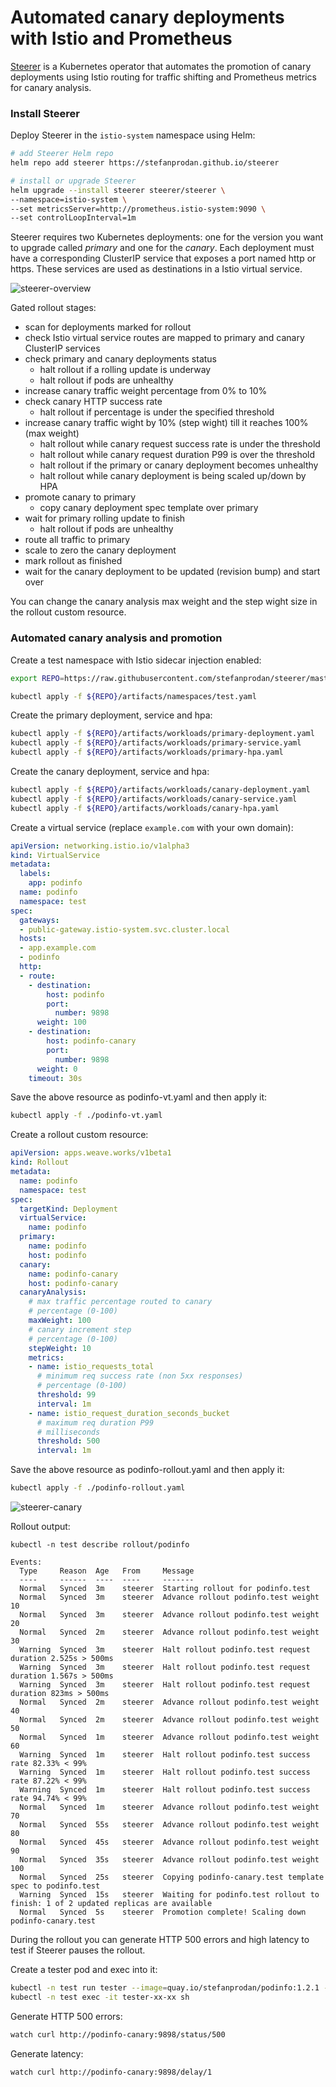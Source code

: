 # Automated canary deployments with Istio and Prometheus

[Steerer](https://github.com/stefanprodan/steerer) is a Kubernetes operator that automates the promotion of
canary deployments using Istio routing for traffic shifting and Prometheus metrics for canary analysis.

### Install Steerer

Deploy Steerer in the `istio-system` namespace using Helm:

```bash
# add Steerer Helm repo
helm repo add steerer https://stefanprodan.github.io/steerer

# install or upgrade Steerer
helm upgrade --install steerer steerer/steerer \
--namespace=istio-system \
--set metricsServer=http://prometheus.istio-system:9090 \
--set controlLoopInterval=1m
```

Steerer requires two Kubernetes deployments: one for the version you want to upgrade called _primary_ and one for the _canary_.
Each deployment must have a corresponding ClusterIP service that exposes a port named http or https.
These services are used as destinations in a Istio virtual service.

![steerer-overview](https://raw.githubusercontent.com/stefanprodan/steerer/master/docs/diagrams/steerer-overview.png)

Gated rollout stages:

* scan for deployments marked for rollout 
* check Istio virtual service routes are mapped to primary and canary ClusterIP services
* check primary and canary deployments status
    * halt rollout if a rolling update is underway
    * halt rollout if pods are unhealthy
* increase canary traffic weight percentage from 0% to 10%
* check canary HTTP success rate
    * halt rollout if percentage is under the specified threshold
* increase canary traffic wight by 10% (step wight) till it reaches 100% (max weight) 
    * halt rollout while canary request success rate is under the threshold
    * halt rollout while canary request duration P99 is over the threshold
    * halt rollout if the primary or canary deployment becomes unhealthy 
    * halt rollout while canary deployment is being scaled up/down by HPA
* promote canary to primary
    * copy canary deployment spec template over primary
* wait for primary rolling update to finish
    * halt rollout if pods are unhealthy
* route all traffic to primary
* scale to zero the canary deployment
* mark rollout as finished
* wait for the canary deployment to be updated (revision bump) and start over

You can change the canary analysis max weight and the step wight size in the rollout custom resource.

### Automated canary analysis and promotion

Create a test namespace with Istio sidecar injection enabled:

```bash
export REPO=https://raw.githubusercontent.com/stefanprodan/steerer/master

kubectl apply -f ${REPO}/artifacts/namespaces/test.yaml
```

Create the primary deployment, service and hpa:

```bash
kubectl apply -f ${REPO}/artifacts/workloads/primary-deployment.yaml
kubectl apply -f ${REPO}/artifacts/workloads/primary-service.yaml
kubectl apply -f ${REPO}/artifacts/workloads/primary-hpa.yaml
```

Create the canary deployment, service and hpa:

```bash
kubectl apply -f ${REPO}/artifacts/workloads/canary-deployment.yaml
kubectl apply -f ${REPO}/artifacts/workloads/canary-service.yaml
kubectl apply -f ${REPO}/artifacts/workloads/canary-hpa.yaml
```

Create a virtual service (replace `example.com` with your own domain):

```yaml
apiVersion: networking.istio.io/v1alpha3
kind: VirtualService
metadata:
  labels:
    app: podinfo
  name: podinfo
  namespace: test
spec:
  gateways:
  - public-gateway.istio-system.svc.cluster.local
  hosts:
  - app.example.com
  - podinfo
  http:
  - route:
    - destination:
        host: podinfo
        port:
          number: 9898
      weight: 100
    - destination:
        host: podinfo-canary
        port:
          number: 9898
      weight: 0
    timeout: 30s
```

Save the above resource as podinfo-vt.yaml and then apply it:

```bash
kubectl apply -f ./podinfo-vt.yaml
```

Create a rollout custom resource:

```yaml
apiVersion: apps.weave.works/v1beta1
kind: Rollout
metadata:
  name: podinfo
  namespace: test
spec:
  targetKind: Deployment
  virtualService:
    name: podinfo
  primary:
    name: podinfo
    host: podinfo
  canary:
    name: podinfo-canary
    host: podinfo-canary
  canaryAnalysis:
    # max traffic percentage routed to canary
    # percentage (0-100)
    maxWeight: 100
    # canary increment step
    # percentage (0-100)
    stepWeight: 10
    metrics:
    - name: istio_requests_total
      # minimum req success rate (non 5xx responses)
      # percentage (0-100)
      threshold: 99
      interval: 1m
    - name: istio_request_duration_seconds_bucket
      # maximum req duration P99
      # milliseconds
      threshold: 500
      interval: 1m
```
Save the above resource as podinfo-rollout.yaml and then apply it:

```bash
kubectl apply -f ./podinfo-rollout.yaml
```

![steerer-canary](https://raw.githubusercontent.com/stefanprodan/steerer/master/docs/diagrams/steerer-canary.png)

Rollout output:

```
kubectl -n test describe rollout/podinfo

Events:
  Type     Reason  Age   From     Message
  ----     ------  ----  ----     -------
  Normal   Synced  3m    steerer  Starting rollout for podinfo.test
  Normal   Synced  3m    steerer  Advance rollout podinfo.test weight 10
  Normal   Synced  3m    steerer  Advance rollout podinfo.test weight 20
  Normal   Synced  2m    steerer  Advance rollout podinfo.test weight 30
  Warning  Synced  3m    steerer  Halt rollout podinfo.test request duration 2.525s > 500ms
  Warning  Synced  3m    steerer  Halt rollout podinfo.test request duration 1.567s > 500ms
  Warning  Synced  3m    steerer  Halt rollout podinfo.test request duration 823ms > 500ms
  Normal   Synced  2m    steerer  Advance rollout podinfo.test weight 40
  Normal   Synced  2m    steerer  Advance rollout podinfo.test weight 50
  Normal   Synced  1m    steerer  Advance rollout podinfo.test weight 60
  Warning  Synced  1m    steerer  Halt rollout podinfo.test success rate 82.33% < 99%
  Warning  Synced  1m    steerer  Halt rollout podinfo.test success rate 87.22% < 99%
  Warning  Synced  1m    steerer  Halt rollout podinfo.test success rate 94.74% < 99%
  Normal   Synced  1m    steerer  Advance rollout podinfo.test weight 70
  Normal   Synced  55s   steerer  Advance rollout podinfo.test weight 80
  Normal   Synced  45s   steerer  Advance rollout podinfo.test weight 90
  Normal   Synced  35s   steerer  Advance rollout podinfo.test weight 100
  Normal   Synced  25s   steerer  Copying podinfo-canary.test template spec to podinfo.test
  Warning  Synced  15s   steerer  Waiting for podinfo.test rollout to finish: 1 of 2 updated replicas are available
  Normal   Synced  5s    steerer  Promotion complete! Scaling down podinfo-canary.test
```

During the rollout you can generate HTTP 500 errors and high latency to test if Steerer pauses the rollout.

Create a tester pod and exec into it:

```bash
kubectl -n test run tester --image=quay.io/stefanprodan/podinfo:1.2.1 -- ./podinfo --port=9898
kubectl -n test exec -it tester-xx-xx sh
```

Generate HTTP 500 errors:

```bash
watch curl http://podinfo-canary:9898/status/500
```

Generate latency:

```bash
watch curl http://podinfo-canary:9898/delay/1
```
